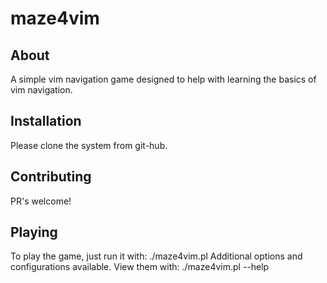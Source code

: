 # maze4vim
## About
A simple vim navigation game designed to help with learning the basics of vim navigation.

## Installation
Please clone the system from git-hub.

## Contributing
PR's welcome!

## Playing
To play the game, just run it with:
./maze4vim.pl
Additional options and configurations available.  View them with:
./maze4vim.pl --help
